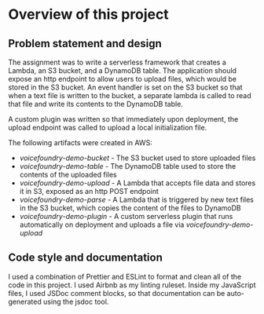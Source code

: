 # Overview of this project

## Problem statement and design
The assignment was to write a serverless framework that creates a Lambda, an S3 bucket, and a DynamoDB table. The application should expose an http endpoint to allow
users to upload files, which would be stored in the S3 bucket. An event handler is set on the S3 bucket so that when a text file is written to the bucket,
a separate lambda is called to read that file and write its contents to the DynamoDB table.

A custom plugin was written so that immediately upon deployment, the upload endpoint was called to upload a local initialization file.

The following artifacts were created in AWS:
* _voicefoundry-demo-bucket_ - The S3 bucket used to store uploaded files
* _voicefoundry-demo-table_ - The DynamoDB table used to store the contents of the uploaded files
* _voicefoundry-demo-upload_ - A Lambda that accepts file data and stores it in S3, exposed as an http POST endpoint
* _voicefoundry-demo-parse_ - A Lambda that is triggered by new text files in the S3 bucket, which copies the content of the files to DynamoDB
* _voicefoundry-demo-plugin_ - A custom serverless plugin that runs automatically on deployment and uploads a file via _voicefoundry-demo-upload_

## Code style and documentation
I used a combination of Prettier and ESLint to format and clean all of the code in this project. I used Airbnb as my linting ruleset. 
Inside my JavaScript files, I used JSDoc comment blocks, so that documentation can be auto-generated using the jsdoc tool.



